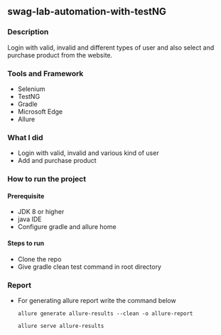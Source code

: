 ## swag-lab-automation-with-testNG

### Description
Login with valid, invalid and different types of user
and also select and purchase product from the website.

### Tools and Framework
- Selenium
- TestNG
- Gradle
- Microsoft Edge
- Allure

### What I did
- Login with valid, invalid and various kind of user
- Add and purchase product 


### How to run the project
#### Prerequisite
- JDK 8 or higher
- java IDE
- Configure gradle and allure home

#### Steps to run
- Clone the repo
- Give gradle clean test command in root directory  

### Report

- For generating allure report write the command below

  `allure generate allure-results --clean -o allure-report`
  
  `allure serve allure-results`
  
